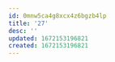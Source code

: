 ```yaml
---
id: 0mnw5ca4g8xcx4z6bgzb4lp
title: '27'
desc: ''
updated: 1672153196821
created: 1672153196821
---
```

